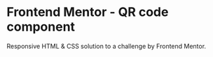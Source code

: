 # Frontend Mentor - QR code component

Responsive HTML & CSS solution to a challenge by Frontend Mentor.